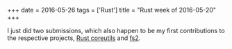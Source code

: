 +++
date = 2016-05-26
tags = ['Rust']
title = "Rust week of 2016-05-20"
+++

I just did two submissions, which also happen to be my first
contributions to the respective projects, [Rust coreutils] and [fs2].

  [Rust coreutils]: https://github.com/uutils/coreutils/pull/888
  [fs2]: https://github.com/danburkert/fs2-rs/pull/7
